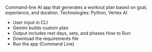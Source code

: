 Command-line AI app that generates a workout plan based on goal, experience, and duration.
Technologies: Python, Vertex AI 
- User input in CLI
- Gemini builds custom plan
- Output includes rest days, sets, and phases
How to Run:
- Download the requirements file
- Run the app (Command Line)
